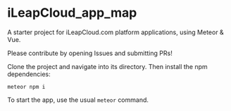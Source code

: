 # iLeapCloud_app_map
A starter project for iLeapCloud.com platform applications, using Meteor &amp; Vue.

Please contribute by opening Issues and submitting PRs!

Clone the project and navigate into its directory. Then install the npm dependencies:

```
meteor npm i
```

To start the app, use the usual `meteor` command.

